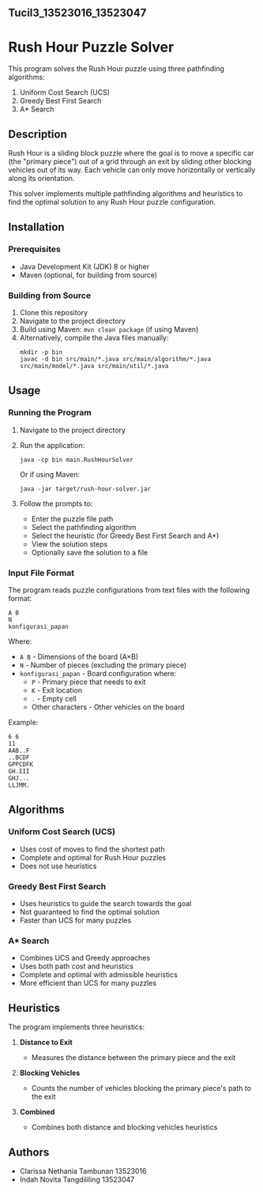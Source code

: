## Tucil3_13523016_13523047
# Rush Hour Puzzle Solver

This program solves the Rush Hour puzzle using three pathfinding algorithms:
1. Uniform Cost Search (UCS)
2. Greedy Best First Search
3. A* Search

## Description

Rush Hour is a sliding block puzzle where the goal is to move a specific car (the "primary piece") out of a grid through an exit by sliding other blocking vehicles out of its way. Each vehicle can only move horizontally or vertically along its orientation.

This solver implements multiple pathfinding algorithms and heuristics to find the optimal solution to any Rush Hour puzzle configuration.

## Installation

### Prerequisites
- Java Development Kit (JDK) 8 or higher
- Maven (optional, for building from source)

### Building from Source
1. Clone this repository
2. Navigate to the project directory
3. Build using Maven: `mvn clean package` (if using Maven)
4. Alternatively, compile the Java files manually:
   ```
   mkdir -p bin
   javac -d bin src/main/*.java src/main/algorithm/*.java src/main/model/*.java src/main/util/*.java
   ```

## Usage

### Running the Program
1. Navigate to the project directory
2. Run the application:
   ```
   java -cp bin main.RushHourSolver
   ```
   Or if using Maven:
   ```
   java -jar target/rush-hour-solver.jar
   ```

3. Follow the prompts to:
   - Enter the puzzle file path
   - Select the pathfinding algorithm
   - Select the heuristic (for Greedy Best First Search and A*)
   - View the solution steps
   - Optionally save the solution to a file

### Input File Format
The program reads puzzle configurations from text files with the following format:
```
A B
N
konfigurasi_papan
```

Where:
- `A B` - Dimensions of the board (A×B)
- `N` - Number of pieces (excluding the primary piece)
- `konfigurasi_papan` - Board configuration where:
  - `P` - Primary piece that needs to exit
  - `K` - Exit location
  - `.` - Empty cell
  - Other characters - Other vehicles on the board

Example:
```
6 6
11
AAB..F
..BCDF
GPPCDFK
GH.III
GHJ...
LLJMM.
```

## Algorithms

### Uniform Cost Search (UCS)
- Uses cost of moves to find the shortest path
- Complete and optimal for Rush Hour puzzles
- Does not use heuristics

### Greedy Best First Search
- Uses heuristics to guide the search towards the goal
- Not guaranteed to find the optimal solution
- Faster than UCS for many puzzles

### A* Search
- Combines UCS and Greedy approaches
- Uses both path cost and heuristics
- Complete and optimal with admissible heuristics
- More efficient than UCS for many puzzles

## Heuristics

The program implements three heuristics:

1. **Distance to Exit**
   - Measures the distance between the primary piece and the exit

2. **Blocking Vehicles**
   - Counts the number of vehicles blocking the primary piece's path to the exit

3. **Combined**
   - Combines both distance and blocking vehicles heuristics

## Authors

- Clarissa Nethania Tambunan 13523016
- Indah Novita Tangdililing 13523047
